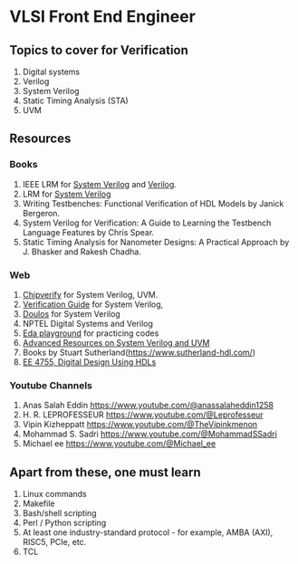 # VLSI Front End Engineer

## Topics to cover for Verification
1. Digital systems
2. Verilog
3. System Verilog
4. Static Timing Analysis (STA)
5. UVM

## Resources
### Books
1. IEEE LRM for [System Verilog](https://www.francisz.cn/download/IEEE_Standard_1800-2012%20SystemVerilog.pdf) and [Verilog](https://www.eg.bucknell.edu/~csci320/2016-fall/wp-content/uploads/2015/08/verilog-std-1364-2005.pdf).
2. LRM for [System Verilog](http://www.ece.uah.edu/~gaede/cpe526/SystemVerilog_3.1a.pdf)
3. Writing Testbenches: Functional Verification of HDL Models by Janick Bergeron.
4. System Verilog for Verification: A Guide to Learning the Testbench Language Features by Chris Spear.
5. Static Timing Analysis for Nanometer Designs: A Practical Approach by J. Bhasker and Rakesh Chadha.

### Web
1. [Chipverify](https://www.chipverify.com/) for System Verilog, UVM.
2. [Verification Guide](https://verificationguide.com/) for System Verilog, 
3. [Doulos](https://www.doulos.com/knowhow/systemverilog/systemverilog-tutorials/) for System Verilog  
4. NPTEL Digital Systems and Verilog
5. [Eda playground](https://www.edaplayground.com/) for practicing codes
6. [Advanced Resources on System Verilog and UVM](http://www.sunburst-design.com/)
7. Books by Stuart Sutherland(https://www.sutherland-hdl.com/)
8. [EE 4755, Digital Design Using HDLs](https://www.ece.lsu.edu/koppel/v/)

### Youtube Channels
1. Anas Salah Eddin https://www.youtube.com/@anassalaheddin1258
2. H. R. LEPROFESSEUR https://www.youtube.com/@Leprofesseur
3. Vipin Kizheppatt https://www.youtube.com/@TheVipinkmenon
4. Mohammad S. Sadri https://www.youtube.com/@MohammadSSadri
5. Michael ee https://www.youtube.com/@Michael_ee
## Apart from these, one must learn
1. Linux commands 
2. Makefile
3. Bash/shell scripting
4. Perl / Python scripting
5. At least one industry-standard protocol - for example, AMBA (AXI), RISC5, PCIe, etc.
6. TCL
